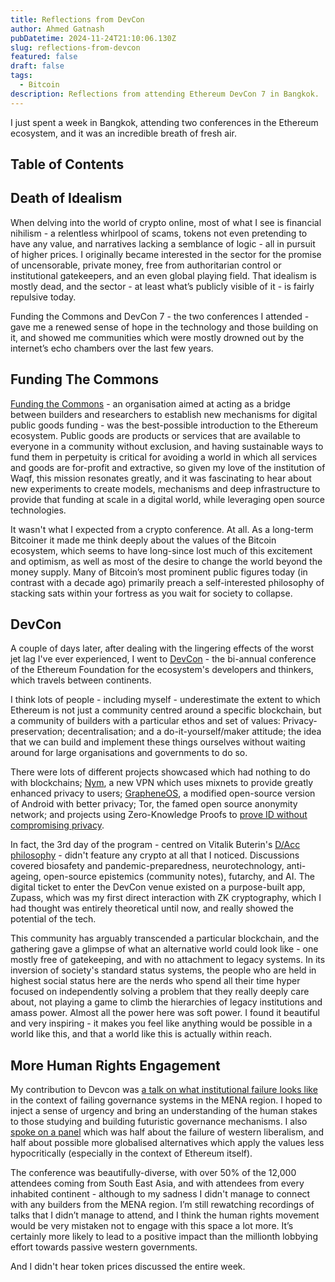 ```yaml
---
title: Reflections from DevCon
author: Ahmed Gatnash
pubDatetime: 2024-11-24T21:10:06.130Z
slug: reflections-from-devcon
featured: false
draft: false
tags:
  - Bitcoin
description: Reflections from attending Ethereum DevCon 7 in Bangkok.
---
```


I just spent a week in Bangkok, attending two conferences in the Ethereum ecosystem, and it was an incredible breath of fresh air.

## Table of Contents

## Death of Idealism

When delving into the world of crypto online, most of what I see is financial nihilism - a relentless whirlpool of scams, tokens not even pretending to have any value, and narratives lacking a semblance of logic - all in pursuit of higher prices. I originally became interested in the sector for the promise of uncensorable, private money, free from authoritarian control or institutional gatekeepers, and an even global playing field. That idealism is mostly dead, and the sector - at least what’s publicly visible of it - is fairly repulsive today.

Funding the Commons and DevCon 7 - the two conferences I attended - gave me a renewed sense of hope in the technology and those building on it, and showed me communities which were mostly drowned out by the internet’s echo chambers over the last few years.

## Funding The Commons

[Funding the Commons](https://www.fundingthecommons.io/)  - an organisation aimed at acting as a bridge between builders and researchers to establish new mechanisms for digital public goods funding - was the best-possible introduction to the Ethereum ecosystem. Public goods are products or services that are available to everyone in a community without exclusion, and having sustainable ways to fund them in perpetuity is critical for avoiding a world in which all services and goods are for-profit and extractive, so given my love of the institution of Waqf, this mission resonates greatly, and it was fascinating to hear about new experiments to create models, mechanisms and deep infrastructure to provide that funding at scale in a digital world, while leveraging open source technologies.

It wasn't what I expected from a crypto conference. At all. As a long-term Bitcoiner it made me think deeply about the values of the Bitcoin ecosystem, which seems to have long-since lost much of this excitement and optimism, as well as most of the desire to change the world beyond the money supply. Many of Bitcoin’s most prominent public figures today (in contrast with a decade ago) primarily preach a self-interested philosophy of stacking sats within your fortress as you wait for society to collapse.

## DevCon

A couple of days later, after dealing with the lingering effects of the worst jet lag I've ever experienced, I went to [DevCon](https://devcon.org/en/) - the bi-annual conference of the Ethereum Foundation for the ecosystem's developers and thinkers, which travels between continents.

I think lots of people - including myself - underestimate the extent to which Ethereum is not just a community centred around a specific blockchain, but a community of builders with a particular ethos and set of values: Privacy-preservation; decentralisation; and a do-it-yourself/maker attitude; the idea that we can build and implement these things ourselves without waiting around for large organisations and governments to do so.

There were lots of different projects showcased which had nothing to do with blockchains; [Nym](https://nymvpn.com/en), a new VPN which uses mixnets to provide greatly enhanced privacy to users; [GrapheneOS](https://grapheneos.org/), a modified open-source version of Android with better privacy; Tor, the famed open source anonymity network; and projects using Zero-Knowledge Proofs to [prove ID without compromising privacy](https://x.com/nickwh8te/status/1835982293044994372).

In fact, the 3rd day of the program - centred on Vitalik Buterin's [D/Acc philosophy](https://vitalik.eth.limo/general/2023/11/27/techno_optimism.html) - didn't feature any crypto at all that I noticed. Discussions covered biosafety and pandemic-preparedness, neurotechnology, anti-ageing, open-source epistemics (community notes), futarchy, and AI. The digital ticket to enter the DevCon venue existed on a purpose-built app, Zupass, which was my first direct interaction with ZK cryptography, which I had thought was entirely theoretical until now, and really showed the potential of the tech.

This community has arguably transcended a particular blockchain, and the gathering gave a glimpse of what an alternative world could look like - one mostly free of gatekeeping, and with no attachment to legacy systems. In its inversion of society's standard status systems, the people who are held in highest social status here are the nerds who spend all their time hyper focused on independently solving a problem that they really deeply care about, not playing a game to climb the hierarchies of legacy institutions and amass power. Almost all the power here was soft power. I found it beautiful and very inspiring - it makes you feel like anything would be possible in a world like this, and that a world like this is actually within reach.

## More Human Rights Engagement

My contribution to Devcon was [a talk on what institutional failure looks like](https://app.devcon.org/schedule/EJUTA3) in the context of failing governance systems in the MENA region. I hoped to inject a sense of urgency and bring an understanding of the human stakes to those studying and building futuristic governance mechanisms. I also [spoke on a panel](https://app.devcon.org/schedule/H8N9CP) which was half about the failure of western liberalism, and half about possible more globalised alternatives which apply the values less hypocritically (especially in the context of Ethereum itself).

The conference was beautifully-diverse, with over 50% of the 12,000 attendees coming from South East Asia, and with attendees from every inhabited continent - although to my sadness I didn't manage to connect with any builders from the MENA region. I’m still rewatching recordings of talks that I didn’t manage to attend, and I think the human rights movement would be very mistaken not to engage with this space a lot more. It’s certainly more likely to lead to a positive impact than the millionth lobbying effort towards passive western governments.

And I didn't hear token prices discussed the entire week.
